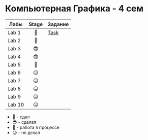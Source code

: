 # Компьютерная Графика - 4 сем
| Лабы  |     Stage     | Задание|
| ------------- |:-------------:| ----|
| Lab 1| 🤙 |<a href="../../blob/master/lab_1/README.md">Task</a>|
| Lab 2| 🤙 ||
| Lab 3| 😎 ||
| Lab 4| 😎 ||
| Lab 5| 🤙 ||
| Lab 6| 😐 ||
| Lab 7| 😐 ||
| Lab 8| 😐 ||
| Lab 9| 😐 ||
| Lab 10|😐 ||

- 🤙 - сдал
- 😎 - сделал
- 🤔 - работа в процессе
- 😐 - не делал
